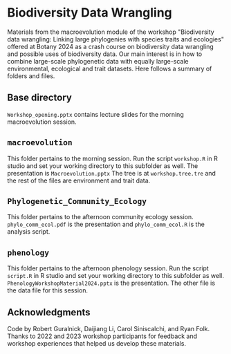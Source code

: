 # Biodiversity Data Wrangling
Materials from the macroevolution module of the workshop "Biodiversity data wrangling: Linking large phylogenies with species traits and ecologies" offered at Botany 2024 as a crash course on biodiversity data wrangling and possible uses of biodiversity data. Our main interest is in how to combine large-scale phylogenetic data with equally large-scale environmental, ecological and trait datasets. Here follows a summary of folders and files.

## Base directory
`Workshop_opening.pptx` contains lecture slides for the morning macroevolution session.

## `macroevolution`
This folder pertains to the morning session. Run the script `workshop.R` in R studio and set your working directory to this subfolder as well. The presentation is `Macroevolution.pptx` The tree is at `workshop.tree.tre` and the rest of the files are environment and trait data.

## `Phylogenetic_Community_Ecology`
This folder pertains to the afternoon community ecology session. `phylo_comm_ecol.pdf` is the presentation and `phylo_comm_ecol.R` is the analysis script.

## `phenology`
This folder pertains to the afternoon phenology session. Run the script `script.R` in R studio and set your working directory to this subfolder as well. `PhenologyWorkshopMaterial2024.pptx` is the presentation. The other file is the data file for this session.

## Acknowledgments
Code by Robert Guralnick, Daijiang Li, Carol Siniscalchi, and Ryan Folk. Thanks to 2022 and 2023 workshop participants for feedback and workshop experiences that helped us develop these materials.
